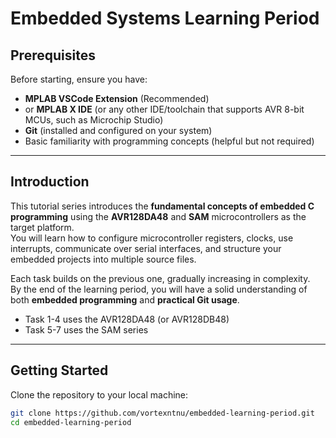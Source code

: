 # Embedded Systems Learning Period

## Prerequisites

Before starting, ensure you have:

- **MPLAB VSCode Extension** (Recommended)
- or **MPLAB X IDE** (or any other IDE/toolchain that supports AVR 8-bit MCUs, such as Microchip Studio)
- **Git** (installed and configured on your system)
- Basic familiarity with programming concepts (helpful but not required)

---

## Introduction

This tutorial series introduces the **fundamental concepts of embedded C programming** using the **AVR128DA48** and **SAM** microcontrollers as the target platform.  
You will learn how to configure microcontroller registers, clocks, use interrupts, communicate over serial interfaces, and structure your embedded projects into multiple source files.

Each task builds on the previous one, gradually increasing in complexity.  
By the end of the learning period, you will have a solid understanding of both **embedded programming** and **practical Git usage**.

- Task 1-4 uses the AVR128DA48 (or AVR128DB48)
- Task 5-7 uses the SAM series

---

## Getting Started

Clone the repository to your local machine:

```bash
git clone https://github.com/vortexntnu/embedded-learning-period.git
cd embedded-learning-period
```
